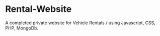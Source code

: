 # Rental-Website
A completed private website for Vehicle Rentals / using Javascript, CSS, PHP, MongoDb.
